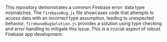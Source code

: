 This repository demonstrates a common Firebase error: data type mismatches. The `firebaseBug.js` file showcases code that attempts to access data with an incorrect type assumption, leading to unexpected behavior.  `firebaseBugSolution.js` provides a solution using type checking and error handling to mitigate this issue.  This is a crucial aspect of robust Firebase app development.